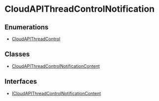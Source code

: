 # CloudAPIThreadControlNotification

## Enumerations

- [CloudAPIThreadControl](enumerations/CloudAPIThreadControl.md)

## Classes

- [CloudAPIThreadControlNotificationContent](classes/CloudAPIThreadControlNotificationContent.md)

## Interfaces

- [ICloudAPIThreadControlNotificationContent](interfaces/ICloudAPIThreadControlNotificationContent.md)
